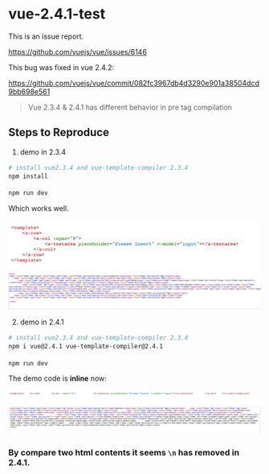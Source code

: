 # vue-2.4.1-test

This is an issue report.

https://github.com/vuejs/vue/issues/6146

This bug was fixed in vue 2.4.2:

https://github.com/vuejs/vue/commit/082fc3967db4d3290e901a38504dcd9bb698e561


> Vue 2.3.4 & 2.4.1 has different behavior in pre tag compilation


## Steps to Reproduce


1. demo in 2.3.4

```bash
# install vue2.3.4 and vue-template-compiler 2.3.4
npm install

npm run dev
```

Which works well.


![2.3.4](https://raw.githubusercontent.com/clancyz/vue-2.4.1-test/master/2.3.4.jpg)
![2.3.4](https://raw.githubusercontent.com/clancyz/vue-2.4.1-test/master/2.3.4html.png)


2. demo in 2.4.1

```bash
# install vue2.3.4 and vue-template-compiler 2.3.4
npm i vue@2.4.1 vue-template-compiler@2.4.1

npm run dev
```
The demo code is **inline** now:


![2.4.1](https://raw.githubusercontent.com/clancyz/vue-2.4.1-test/master/2.4.1.jpg)
![2.4.1](https://raw.githubusercontent.com/clancyz/vue-2.4.1-test/master/2.4.1html.png)


### By compare two html contents it seems `\n` has removed in 2.4.1.


